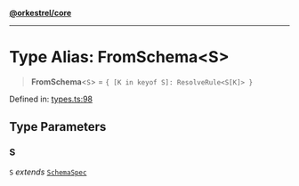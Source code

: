 [**@orkestrel/core**](../index.md)

***

# Type Alias: FromSchema\<S\>

> **FromSchema**\<`S`\> = `{ [K in keyof S]: ResolveRule<S[K]> }`

Defined in: [types.ts:98](https://github.com/orkestrel/core/blob/ccb170966790f428093f11a71a5646a6e842dbf9/src/types.ts#L98)

## Type Parameters

### S

`S` *extends* [`SchemaSpec`](SchemaSpec.md)
